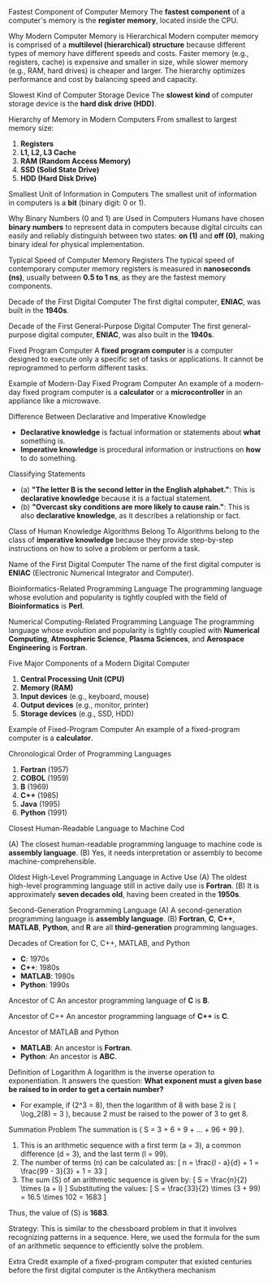 Fastest Component of Computer Memory
The **fastest component** of a computer's memory is the **register memory**, located inside the CPU.

Why Modern Computer Memory is Hierarchical
Modern computer memory is comprised of a **multilevel (hierarchical) structure** because different types of memory have different speeds and costs. Faster memory (e.g., registers, cache) is expensive and smaller in size, while slower memory (e.g., RAM, hard drives) is cheaper and larger. The hierarchy optimizes performance and cost by balancing speed and capacity.

Slowest Kind of Computer Storage Device
The **slowest kind** of computer storage device is the **hard disk drive (HDD)**.

Hierarchy of Memory in Modern Computers
From smallest to largest memory size:
1. **Registers**
2. **L1, L2, L3 Cache**
3. **RAM (Random Access Memory)**
4. **SSD (Solid State Drive)**
5. **HDD (Hard Disk Drive)**

Smallest Unit of Information in Computers
The smallest unit of information in computers is a **bit** (binary digit: 0 or 1).

Why Binary Numbers (0 and 1) are Used in Computers
Humans have chosen **binary numbers** to represent data in computers because digital circuits can easily and reliably distinguish between two states: **on (1)** and **off (0)**, making binary ideal for physical implementation.

Typical Speed of Computer Memory Registers
The typical speed of contemporary computer memory registers is measured in **nanoseconds (ns)**, usually between **0.5 to 1 ns**, as they are the fastest memory components.

Decade of the First Digital Computer
The first digital computer, **ENIAC**, was built in the **1940s**.

Decade of the First General-Purpose Digital Computer
The first general-purpose digital computer, **ENIAC**, was also built in the **1940s**.

Fixed Program Computer
A **fixed program computer** is a computer designed to execute only a specific set of tasks or applications. It cannot be reprogrammed to perform different tasks.

Example of Modern-Day Fixed Program Computer
An example of a modern-day fixed program computer is a **calculator** or a **microcontroller** in an appliance like a microwave.

Difference Between Declarative and Imperative Knowledge
- **Declarative knowledge** is factual information or statements about **what** something is.
- **Imperative knowledge** is procedural information or instructions on **how** to do something.

Classifying Statements
- (a) **"The letter B is the second letter in the English alphabet."**: This is **declarative knowledge** because it is a factual statement.
- (b) **"Overcast sky conditions are more likely to cause rain."**: This is also **declarative knowledge**, as it describes a relationship or fact.

Class of Human Knowledge Algorithms Belong To
Algorithms belong to the class of **imperative knowledge** because they provide step-by-step instructions on how to solve a problem or perform a task.

Name of the First Digital Computer
The name of the first digital computer is **ENIAC** (Electronic Numerical Integrator and Computer).

Bioinformatics-Related Programming Language
The programming language whose evolution and popularity is tightly coupled with the field of **Bioinformatics** is **Perl**.

Numerical Computing-Related Programming Language
The programming language whose evolution and popularity is tightly coupled with **Numerical Computing**, **Atmospheric Science**, **Plasma Sciences**, and **Aerospace Engineering** is **Fortran**.

Five Major Components of a Modern Digital Computer
1. **Central Processing Unit (CPU)**
2. **Memory (RAM)**
3. **Input devices** (e.g., keyboard, mouse)
4. **Output devices** (e.g., monitor, printer)
5. **Storage devices** (e.g., SSD, HDD)

Example of Fixed-Program Computer
An example of a fixed-program computer is a **calculator**.

Chronological Order of Programming Languages
1. **Fortran** (1957)
2. **COBOL** (1959)
3. **B** (1969)
4. **C++** (1985)
5. **Java** (1995)
6. **Python** (1991)

Closest Human-Readable Language to Machine Cod

(A) The closest human-readable programming language to machine code is **assembly language**.
(B) Yes, it needs interpretation or assembly to become machine-comprehensible.

Oldest High-Level Programming Language in Active Use
(A) The oldest high-level programming language still in active daily use is **Fortran**.
(B) It is approximately **seven decades old**, having been created in the **1950s**.

Second-Generation Programming Language
(A) A second-generation programming language is **assembly language**.
(B) **Fortran**, **C**, **C++**, **MATLAB**, **Python**, and **R** are all **third-generation** programming languages.

Decades of Creation for C, C++, MATLAB, and Python
- **C**: 1970s
- **C++**: 1980s
- **MATLAB**: 1980s
- **Python**: 1990s

Ancestor of C
An ancestor programming language of **C** is **B**.

Ancestor of C++
An ancestor programming language of **C++** is **C**.

Ancestor of MATLAB and Python
- **MATLAB**: An ancestor is **Fortran**.
- **Python**: An ancestor is **ABC**.

Definition of Logarithm
A logarithm is the inverse operation to exponentiation. It answers the question: **What exponent must a given base be raised to in order to get a certain number?**
- For example, if \(2^3 = 8\), then the logarithm of 8 with base 2 is \( \log_2(8) = 3 \), because 2 must be raised to the power of 3 to get 8.

Summation Problem
The summation is \( S = 3 + 6 + 9 + ... + 96 + 99 \).

1. This is an arithmetic sequence with a first term \(a = 3\), a common difference \(d = 3\), and the last term \(l = 99\).
2. The number of terms \(n\) can be calculated as:
   \[
   n = \frac{l - a}{d} + 1 = \frac{99 - 3}{3} + 1 = 33
   \]
3. The sum \(S\) of an arithmetic sequence is given by:
   \[
   S = \frac{n}{2} \times (a + l)
   \]
   Substituting the values:
   \[
   S = \frac{33}{2} \times (3 + 99) = 16.5 \times 102 = 1683
   \]
   
Thus, the value of \(S\) is **1683**.

Strategy:
This is similar to the chessboard problem in that it involves recognizing patterns in a sequence. Here, we used the formula for the sum of an arithmetic sequence to efficiently solve the problem.

Extra Credit
example of a fixed-program computer that existed centuries before the first digital computer is the Antikythera mechanism

